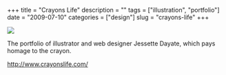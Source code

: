 +++
title = "Crayons Life"
description = ""
tags = ["illustration", "portfolio"]
date = "2009-07-10"
categories = ["design"]
slug = "crayons-life"
+++


 

  <div id="screens-thumbs" class="clearfix">
    <div class="txt-center" id="design-submission"><a href="http://www.crayonslife.com/"><img id='bluga-thumbnail-1821' class='bluga-thumbnail large' src='/media/bluga/
wt4a57485533b72_0.jpg'/></a></div>  
  </div>   
<p>The portfolio of illustrator and web designer Jessette Dayate, which pays homage to the crayon.</p>
<p><a href="http://www.crayonslife.com/">http://www.crayonslife.com/</a></p>





